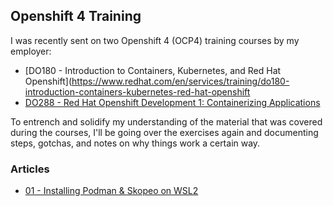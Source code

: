 ## Openshift 4 Training
I was recently sent on two Openshift 4 (OCP4) training courses by my employer:
* [DO180 - Introduction to Containers, Kubernetes, and Red Hat Openshift](https://www.redhat.com/en/services/training/do180-introduction-containers-kubernetes-red-hat-openshift
* [DO288 - Red Hat Openshift Development 1: Containerizing Applications](https://www.redhat.com/en/services/training/do288-red-hat-openshift-development-i-containerizing-applications)

To entrench and solidify my understanding of the material that was covered during the courses, I'll be going over the exercises again and documenting steps, gotchas, and notes on why things work a certain way.

### Articles
* [01 - Installing Podman & Skopeo on WSL2](./01-install-podman-and-skopeo-on-WSL2.md)
